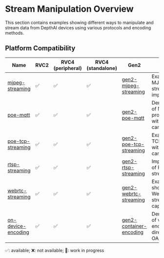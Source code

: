 # Stream Manipulation Overview

This section contains examples showing different ways to manipulate and stream data from DepthAI devices using various protocols and encoding methods.

## Platform Compatibility

| Name                                      | RVC2 | RVC4 (peripheral) | RVC4 (standalone) | Gen2                                                                                                          | Notes                                                  |
| ----------------------------------------- | ---- | ----------------- | ----------------- | ------------------------------------------------------------------------------------------------------------- | ------------------------------------------------------ |
| [mjpeg-streaming](mjpeg-streaming/)       | ✅   | ✅                | ✅                | [gen2-mjpeg-streaming](https://github.com/luxonis/depthai-experiments/tree/master/gen2-mjpeg-streaming)       | Example of MJPEG video streaming implementation        |
| [poe-mqtt](poe-mqtt/)                     | ✅   | ✅                | ✅                | [gen2-poe-mqtt](https://github.com/luxonis/depthai-experiments/tree/master/gen2-poe-mqtt)                     | Demonstration of MQTT protocol usage with PoE cameras  |
| [poe-tcp-streaming](poe-tcp-streaming/)   | ✅   | ✅                | ✅                | [gen2-poe-tcp-streaming](https://github.com/luxonis/depthai-experiments/tree/master/gen2-poe-tcp-streaming)   | Example of TCP streaming with PoE cameras              |
| [rtsp-streaming](rtsp-streaming/)         | ✅   | ✅                | ✅                | [gen2-rtsp-streaming](https://github.com/luxonis/depthai-experiments/tree/master/gen2-rtsp-streaming)         | Implementation of RTSP video streaming                 |
| [webrtc-streaming](webrtc-streaming/)     | ✅   | ✅                | ✅                | [gen2-webrtc-streaming](https://github.com/luxonis/depthai-experiments/tree/master/gen2-webrtc-streaming)     | Example showing WebRTC streaming capabilities          |
| [on-device-encoding](on-device-encoding/) | ✅   | ✅                | ✅                | [gen2-container-encoding](https://github.com/luxonis/depthai-experiments/tree/master/gen2-container-encoding) | Demonstration of video encoding directly on OAK device |

✅: available; ❌: not available; 🚧: work in progress
